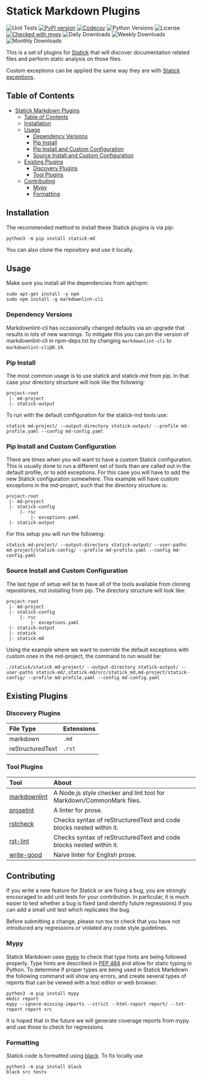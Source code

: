 # Statick Markdown Plugins

![Unit Tests](https://github.com/sscpac/statick-md/workflows/Unit%20Tests/badge.svg)
[![PyPI version](https://badge.fury.io/py/statick-md.svg)](https://badge.fury.io/py/statick-md)
[![Codecov](https://codecov.io/gh/sscpac/statick-md/branch/main/graph/badge.svg)](https://codecov.io/gh/sscpac/statick-md)
![Python Versions](https://img.shields.io/pypi/pyversions/statick-md.svg)
![License](https://img.shields.io/pypi/l/statick-md.svg)
[![Checked with mypy](http://www.mypy-lang.org/static/mypy_badge.svg)](http://mypy-lang.org/)
![Daily Downloads](https://img.shields.io/pypi/dd/statick-md.svg)
![Weekly Downloads](https://img.shields.io/pypi/dw/statick-md.svg)
![Monthly Downloads](https://img.shields.io/pypi/dm/statick-md.svg)

This is a set of plugins for [Statick](https://github.com/sscpac/statick) that will discover documentation related files
and perform static analysis on those files.

Custom exceptions can be applied the same way they are with
[Statick exceptions](https://github.com/sscpac/statick/blob/master/GUIDE.md#exceptionsyaml).

## Table of Contents

- [Statick Markdown Plugins](#statick-markdown-plugins)
  - [Table of Contents](#table-of-contents)
  - [Installation](#installation)
  - [Usage](#usage)
    - [Dependency Versions](#dependency-versions)
    - [Pip Install](#pip-install)
    - [Pip Install and Custom Configuration](#pip-install-and-custom-configuration)
    - [Source Install and Custom Configuration](#source-install-and-custom-configuration)
  - [Existing Plugins](#existing-plugins)
    - [Discovery Plugins](#discovery-plugins)
    - [Tool Plugins](#tool-plugins)
  - [Contributing](#contributing)
    - [Mypy](#mypy)
    - [Formatting](#formatting)

## Installation

The recommended method to install these Statick plugins is via pip:

```shell
python3 -m pip install statick-md
```

You can also clone the repository and use it locally.

## Usage

Make sure you install all the dependencies from apt/npm:

```shell
sudo apt-get install -y npm
sudo npm install -g markdownlint-cli
```

### Dependency Versions

Markdownlint-cli has occasionally changed defaults via an upgrade that results in lots of new warnings.
To mitigate this you can pin the version of markdownlint-cli in npm-deps.txt by changing `markdownlint-cli` to `markdownlint-cli@0.19`.

### Pip Install

The most common usage is to use statick and statick-md from pip.
In that case your directory structure will look like the following:

```shell
project-root
 |- md-project
 |- statick-output
```

To run with the default configuration for the statick-md tools use:

```shell
statick md-project/ --output-directory statick-output/ --profile md-profile.yaml --config md-config.yaml
```

### Pip Install and Custom Configuration

There are times when you will want to have a custom Statick configuration.
This is usually done to run a different set of tools than are called out in the default profile, or to add exceptions.
For this case you will have to add the new Statick configuration somewhere.
This example will have custom exceptions in the md-project, such that the directory structure is:

```shell
project-root
 |- md-project
 |- statick-config
     |- rsc
         |- exceptions.yaml
 |- statick-output
```

For this setup you will run the following:

```shell
statick md-project/ --output-directory statick-output/ --user-paths md-project/statick-config/ --profile md-profile.yaml --config md-config.yaml
```

### Source Install and Custom Configuration

The last type of setup will be to have all of the tools available from cloning repositories, not installing from pip.
The directory structure will look like:

```shell
project-root
 |- md-project
 |- statick-config
     |- rsc
         |- exceptions.yaml
 |- statick-output
 |- statick
 |- statick-md
```

Using the example where we want to override the default exceptions with
custom ones in the md-project, the command to run would be:

```shell
./statick/statick md-project/ --output-directory statick-output/ --user-paths statick-md/,statick-md/src/statick_md,md-project/statick-config/ --profile md-profile.yaml --config md-config.yaml
```

## Existing Plugins

### Discovery Plugins

File Type | Extensions
:-------- | :---------
markdown         | `.md`
reStructuredText | `.rst`

### Tool Plugins

Tool | About
:--- | :----
[markdownlint][markdownlint] | A Node.js style checker and lint tool for Markdown/CommonMark files.
[proselint][proselint]       | A linter for prose.
[rstcheck][rstcheck]         | Checks syntax of reStructuredText and code blocks nested within it.
[rst-lint][rst-lint]         | Checks syntax of reStructuredText and code blocks nested within it.
[write-good]                 | Naive linter for English prose.

## Contributing

If you write a new feature for Statick or are fixing a bug,
you are strongly encouraged to add unit tests for your contribution.
In particular, it is much easier to test whether a bug is fixed (and identify
future regressions) if you can add a small unit test which replicates the bug.

Before submitting a change, please run tox to check that you have not
introduced any regressions or violated any code style guidelines.

### Mypy

Statick Markdown uses [mypy](http://mypy-lang.org/) to check that type hints are being followed properly.
Type hints are described in [PEP 484](https://www.python.org/dev/peps/pep-0484/) and allow for static typing in Python.
To determine if proper types are being used in Statick Markdown the following command will show any errors, and create several
types of reports that can be viewed with a text editor or web browser.

```shell
python3 -m pip install mypy
mkdir report
mypy --ignore-missing-imports --strict --html-report report/ --txt-report report src
```

It is hoped that in the future we will generate coverage reports from mypy and use those to check for regressions.

### Formatting

Statick code is formatted using [black](https://github.com/psf/black).
To fix locally use

```shell
python3 -m pip install black
black src tests
```

[markdownlint]: https://github.com/igorshubovych/markdownlint-cli
[proselint]: https://github.com/amperser/proselint
[rstcheck]: https://github.com/myint/rstcheck
[rst-lint]: https://github.com/twolfson/restructuredtext-lint
[write-good]: https://github.com/btford/write-good
